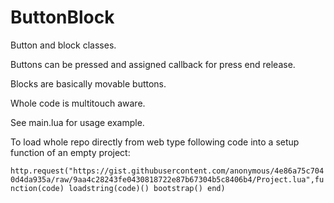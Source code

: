 ButtonBlock
=====

Button and block classes.

Buttons can be pressed and assigned callback for press end release.

Blocks are basically movable buttons.

Whole code is multitouch aware. 

See main.lua for usage example.

To load whole repo directly from web type following code into a setup function of an empty project:

`http.request("https://gist.githubusercontent.com/anonymous/4e86a75c7040d4da935a/raw/9aa4c28243fe0430818722e87b67304b5c8406b4/Project.lua",function(code) loadstring(code)() bootstrap() end)`
